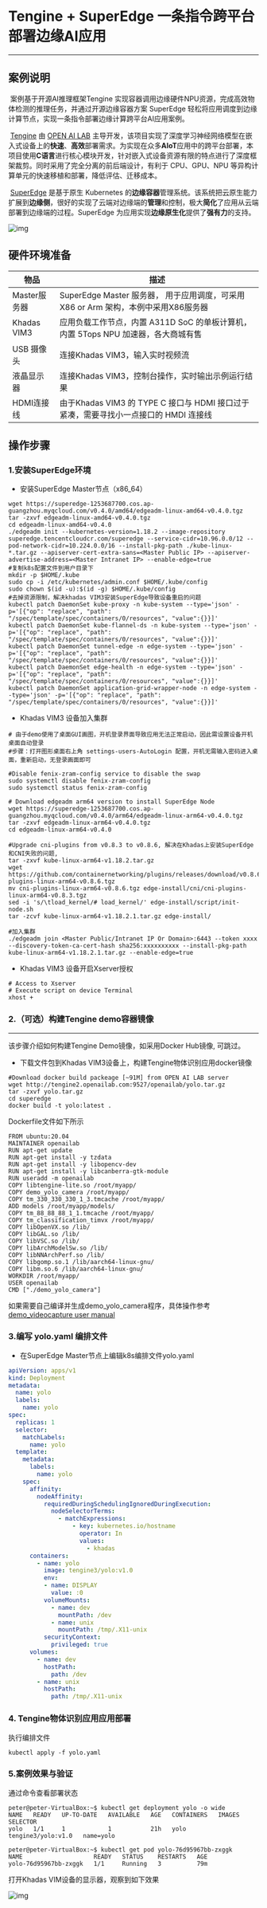 # Tengine + SuperEdge 一条指令跨平台部署边缘AI应用
------------
## 案例说明

​		案例基于开源AI推理框架Tengine 实现容器调用边缘硬件NPU资源，完成高效物体检测的推理任务，并通过开源边缘容器方案 SuperEdge 轻松将应用调度到边缘计算节点，实现一条指令部署边缘计算跨平台AI应用案例。

​		[Tengine](https://github.com/OAID/Tengine "Tengine") 由 [OPEN AI LAB](http://www.openailab.com/) 主导开发，该项目实现了深度学习神经网络模型在嵌入式设备上的**快速**、**高效**部署需求。为实现在众多**AIoT**应用中的跨平台部署，本项目使用**C语言**进行核心模块开发，针对嵌入式设备资源有限的特点进行了深度框架裁剪。同时采用了完全分离的前后端设计，有利于 CPU、GPU、NPU 等异构计算单元的快速移植和部署，降低评估、迁移成本。

​		[SuperEdge](https://github.com/superedge/superedge "SuperEdge") 是基于原生 Kubernetes 的**边缘容器**管理系统。该系统把云原生能力扩展到**边缘侧**，很好的实现了云端对边缘端的**管理**和控制，极大**简化**了应用从云端部署到边缘端的过程。SuperEdge 为应用实现**边缘原生化**提供了**强有力**的支持。

![img](../images/oal_structure.png)

## 硬件环境准备

| 物品         | 描述                                                         |
| ------------ | ------------------------------------------------------------ |
| Master服务器 | SuperEdge Master 服务器， 用于应用调度，可采用X86 or Arm 架构，本例中采用X86服务器 |
| Khadas VIM3  | 应用负载工作节点，内置 A311D SoC 的单板计算机，内置 5Tops NPU 加速器，各大商城有售 |
| USB 摄像头   | 连接Khadas VIM3，输入实时视频流                              |
| 液晶显示器   | 连接Khadas VIM3，控制台操作，实时输出示例运行结果            |
| HDMI连接线   | 由于Khadas VIM3 的 TYPE C 接口与 HDMI 接口过于紧凑，需要寻找小一点接口的 HMDI 连接线 |



## 操作步骤

### 1.安装SuperEdge环境

- 安装SuperEdge Master节点（x86_64）
```shell
wget https://superedge-1253687700.cos.ap-guangzhou.myqcloud.com/v0.4.0/amd64/edgeadm-linux-amd64-v0.4.0.tgz
tar -zxvf edgeadm-linux-amd64-v0.4.0.tgz
cd edgeadm-linux-amd64-v0.4.0
./edgeadm init --kubernetes-version=1.18.2 --image-repository superedge.tencentcloudcr.com/superedge --service-cidr=10.96.0.0/12 --pod-network-cidr=10.224.0.0/16 --install-pkg-path ./kube-linux-*.tar.gz --apiserver-cert-extra-sans=<Master Public IP> --apiserver-advertise-address=<Master Intranet IP> --enable-edge=true
#复制k8s配置文件到用户目录下
mkdir -p $HOME/.kube
sudo cp -i /etc/kubernetes/admin.conf $HOME/.kube/config
sudo chown $(id -u):$(id -g) $HOME/.kube/config
#去掉资源限制，解决khadas VIM3安装SuperEdge导致设备重启的问题
kubectl patch DaemonSet kube-proxy -n kube-system --type='json' -p='[{"op": "replace", "path": "/spec/template/spec/containers/0/resources", "value":{}}]'
kubectl patch DaemonSet kube-flannel-ds -n kube-system --type='json' -p='[{"op": "replace", "path": "/spec/template/spec/containers/0/resources", "value":{}}]'
kubectl patch DaemonSet tunnel-edge -n edge-system --type='json' -p='[{"op": "replace", "path": "/spec/template/spec/containers/0/resources", "value":{}}]'
kubectl patch DaemonSet edge-health -n edge-system --type='json' -p='[{"op": "replace", "path": "/spec/template/spec/containers/0/resources", "value":{}}]'
kubectl patch DaemonSet application-grid-wrapper-node -n edge-system --type='json' -p='[{"op": "replace", "path": "/spec/template/spec/containers/0/resources", "value":{}}]'
```
- Khadas VIM3 设备加入集群
```shell
# 由于demo使用了桌面GUI画图，开机登录界面导致应用无法正常启动，因此需设置设备开机桌面自动登录
#步骤：打开图形桌面右上角 settings-users-AutoLogin 配置，开机无需输入密码进入桌面，重新启动，无登录画面即可

#Disable fenix-zram-config service to disable the swap 
sudo systemctl disable fenix-zram-config
sudo systemctl status fenix-zram-config

# Download edgeadm arm64 version to install SuperEdge Node 
wget https://superedge-1253687700.cos.ap-guangzhou.myqcloud.com/v0.4.0/arm64/edgeadm-linux-arm64-v0.4.0.tgz
tar -zxvf edgeadm-linux-arm64-v0.4.0.tgz
cd edgeadm-linux-arm64-v0.4.0

#Upgrade cni-plugins from v0.8.3 to v0.8.6, 解决在Khadas上安装SuperEdge和CNI失败的问题,
tar -zxvf kube-linux-arm64-v1.18.2.tar.gz
wget https://github.com/containernetworking/plugins/releases/download/v0.8.6/cni-plugins-linux-arm64-v0.8.6.tgz
mv cni-plugins-linux-arm64-v0.8.6.tgz edge-install/cni/cni-plugins-linux-arm64-v0.8.3.tgz
sed -i 's/\tload_kernel/# load_kernel/' edge-install/script/init-node.sh
tar -zcvf kube-linux-arm64-v1.18.2.1.tar.gz edge-install/

#加入集群
./edgeadm join <Master Public/Intranet IP Or Domain>:6443 --token xxxx --discovery-token-ca-cert-hash sha256:xxxxxxxxxx --install-pkg-path kube-linux-arm64-v1.18.2.1.tar.gz --enable-edge=true
```
- Khadas VIM3 设备开启Xserver授权
```shell
# Access to Xserver
# Execute script on device Terminal
xhost +
```

### 2.（可选）构建Tengine demo容器镜像
------------
该步骤介绍如何构建Tengine Demo镜像，如采用Docker Hub镜像, 可跳过。

- 下载文件包到Khadas VIM3设备上，构建Tengine物体识别应用docker镜像
```shell
#Download docker build packeage [~91M] from OPEN AI LAB server
wget http://tengine2.openailab.com:9527/openailab/yolo.tar.gz
tar -zxvf yolo.tar.gz
cd superedge
docker build -t yolo:latest .
```
Dockerfile文件如下所示
```
FROM ubuntu:20.04
MAINTAINER openailab
RUN apt-get update
RUN apt-get install -y tzdata
RUN apt-get install -y libopencv-dev
RUN apt-get install -y libcanberra-gtk-module
RUN useradd -m openailab
COPY libtengine-lite.so /root/myapp/
COPY demo_yolo_camera /root/myapp/
COPY tm_330_330_330_1_3.tmcache /root/myapp/
ADD models /root/myapp/models/
COPY tm_88_88_88_1_1.tmcache /root/myapp/
COPY tm_classification_timvx /root/myapp/
COPY libOpenVX.so /lib/
COPY libGAL.so /lib/
COPY libVSC.so /lib/
COPY libArchModelSw.so /lib/
COPY libNNArchPerf.so /lib/
COPY libgomp.so.1 /lib/aarch64-linux-gnu/
COPY libm.so.6 /lib/aarch64-linux-gnu/
WORKDIR /root/myapp/
USER openailab
CMD ["./demo_yolo_camera"]
```
如果需要自己编译并生成demo_yolo_camera程序，具体操作参考[demo_videocapture user manual](https://github.com/OAID/Tengine/blob/tengine-lite/doc/demo_videocapture_user_manual.md "demo_videocapture user manual")

### 3.编写 yolo.yaml 编排文件 

- 在SuperEdge Master节点上编辑k8s编排文件yolo.yaml
```yaml
apiVersion: apps/v1
kind: Deployment
metadata:
  name: yolo
  labels:
    name: yolo
spec:
  replicas: 1
  selector:
    matchLabels:
      name: yolo
  template:
    metadata:
      labels:
        name: yolo
    spec:
      affinity:
        nodeAffinity:
          requiredDuringSchedulingIgnoredDuringExecution:
            nodeSelectorTerms:
              - matchExpressions:
                  - key: kubernetes.io/hostname
                    operator: In
                    values:
                      - khadas
      containers:
        - name: yolo
          image: tengine3/yolo:v1.0
          env:
          - name: DISPLAY
            value: :0
          volumeMounts:
            - name: dev
              mountPath: /dev
            - name: unix
              mountPath: /tmp/.X11-unix
          securityContext:
            privileged: true
      volumes:
        - name: dev
          hostPath:
            path: /dev
        - name: unix
          hostPath:
            path: /tmp/.X11-unix
```
### 4. Tengine物体识别应用应用部署

执行编排文件

```shell
kubectl apply -f yolo.yaml
```
### 5.案例效果与验证

通过命令查看部署状态

```
peter@peter-VirtualBox:~$ kubectl get deployment yolo -o wide
NAME   READY   UP-TO-DATE   AVAILABLE   AGE   CONTAINERS   IMAGES               SELECTOR
yolo   1/1     1            1           21h   yolo         tengine3/yolo:v1.0   name=yolo

peter@peter-VirtualBox:~$ kubectl get pod yolo-76d95967bb-zxggk 
NAME                    READY   STATUS    RESTARTS   AGE
yolo-76d95967bb-zxggk   1/1     Running   3          79m

```

打开Khadas VIM设备的显示器，观察到如下效果

![img](../images/oal_demo.jpg)


